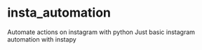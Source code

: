# insta_automation
Automate actions on instagram with python
Just basic instagram automation with instapy
